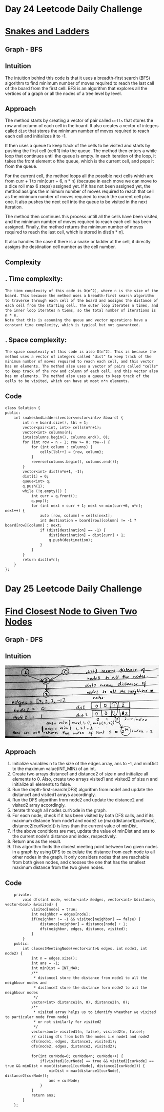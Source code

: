 # Day 24 Leetcode Daily Challenge

# [Snakes and Ladders]()

## Graph - BFS
## Intuition
The intuition behind this code is that it uses a breadth-first search (BFS) algorithm to find minimum number of moves required to reach the last call of the board from the first cell. BFS is an algorithm that explores all the vertices of a graph or all the nodes of a tree level by level.
## Approach
The method starts by creating a vector of pair called `cells` that stores the row and column of each cell in the board. It also creates a vector of integers called `dist` that stores the minimum number of moves required to reach each cell and initializes it to -1.

It then uses a queue to keep track of the cells to be visited and starts by pushing the first cell (cell 1) into the queue. The method then enters a while loop that continues until the queue is empty. In each iteration of the loop, it takes the front element o fthe queue, which is the current cell, and pops it from the queue.

For the current cell, the method loops all the possible next cells which are from curr + 1 to min(curr + 6, n * n) (because in each move we can move to a dice roll max 6 steps) assigned yet. If it has not been assigned yet, the method assigns the minimum number of moves required to reach that cell as the minimum number of moves required to reach the current cell plus one. It also pushes the next cell into the queue to be visited in the next iteration.

The method then continues this process untill all the cells have been visited, and the minimum number of moves required to reach each cell has been assigned. Finally, the method returns the minimum number of moves required to reach the last cell, which is stored in dist[n * n].

It also handles the case if there is a snake or ladder at the cell, it directly assigns the destination cell number as the cell number.

## **Complexity**
## . Time complexity:
    The tiem complexity of this code is O(n^2), where n is the size of the board. This because the method uses a breadth-first search algorithm to traverse through each cell of the board and assigns the distance of each cell from the starting cell. The outer loop iterates n times, and the inner loop iterates n tiems, so the total number of iterations is n * n.
    Note that this is assuming the queue and vector operations have a constant time complexity, which is typical but not guaranteed.

## . Space complexity:
    The space complexity of this code is also O(n^2). This is because the method uses a vector of integers called "dist" to keep track of the minimum number of moves required to reach each cell, and this vector has nn elements. The method also uses a vector of pairs called "cells" to keep track of the row and column of each cell, and this vector also has nn elements. The method also uses a queue to keep track of the cells to be visited, which can have at most n*n elements.

## **Code**
```
class Solution {
public:
    int snakesAndLadders(vector<vector<int>> &board) {
        int n = board.size(), lbl = 1;
        vector<pair<int, int>> cells(n*n+1);
        vector<int> columns(n);
        iota(columns.begin(), columns.end(), 0);
        for (int row = n - 1; row >= 0; row--) {
            for (int column : columns) {
                cells[lbl++] = {row, column};
            }
            reverse(columns.begin(), columns.end());
        }
        vector<int> dist(n*n+1, -1);
        dist[1] = 0;
        queue<int> q;
        q.push(1);
        while (!q.empty()) {
            int curr = q.front();
            q.pop();
            for (int next = curr + 1; next <= min(curr+6, n*n); next++) {
                auto [row, column] = cells[next];
                int destination = board[row][column] != -1 ? board[row][column] : next;
                if (dist[destination] == -1) {
                    dist[destination] = dist[curr] + 1;
                    q.push(destination);
                }
            }
        }
        return dist[n*n];
    }
};
```




# Day 25 Leetcode Daily Challenge

# [Find Closest Node to Given Two Nodes](https://leetcode.com/problems/find-closest-node-to-given-two-nodes/description/)

## Graph - DFS
## Intuition
![alt text](./assets/graphs.jpeg)

## Approach
1. Initialize variables n to the size of the edges array, ans to -1, and minDist to the maximum value(INT_MIN) of an int.
2. Create two arrays distance1 and distance2 of size n and initialize all elements to 0. Also, create two arrays visited1 and visited2 of size n and initialize all elements to false.
3. Run the depth-first-search(DFS) algorithm from node1 and update the distance1 and visited1 arrays accordingly.
4. Run the DFS algorithm from node2 and update the distance2 and visited2 array accordingly. 
5. Iterate through all nodes curNode in the graph.
6. For each node, check if it has been visited by both DFS calls, and if its maximum distance from node1 and node2 i.e (max(distance1[curNode], distance2[curNode])) is less than the current value of minDist.
7. If the above conditions are met, update the value of minDist and ans to the current node's distance and index, respectively.
8. Return ans as the result.
9. This algorithm finds the closest meeting point between two given nodes in a graph by using DFS to calculate the distance from each node to all other nodes in the graph. It only considers nodes that are reachable from both given nodes, and chooses the one that has the smallest maximum distance from the two given nodes.

## Code 
```class Solution {
    private:
        void dfs(int node, vector<int> &edges, vector<int> &distance, vector<bool> &visited) {
            visited[node] = true;
            int neighbor = edges[node];
            if(neighbor != -1 && visited[neighbor] == false) {
                distance[neighbor] = distance[node] + 1;
                dfs(neighbor, edges, distance, visited);
            } 
        }
    public:
        int closestMeetingNode(vector<int>& edges, int node1, int node2) {
            int n = edges.size();
            int ans = -1;
            int minDist = INT_MAX;
            /**
             * distance1 store the distance from node1 to all the neighbour nodes and 
             * distance2 store the distance form node2 to all the neighbour nodes
             */
            vector<int> distance1(n, 0), distance2(n, 0);
            /**
             * visited array helps us to identify wheather we visited to particular node from node1
             * or not similarly for visited2
             */
            vector<bool> visited1(n, false), visited2(n, false);
            // calling dfs from both the nodes i.e node1 and node2
            dfs(node1, edges, distance1, visited1);
            dfs(node2, edges, distance2, visited2);

            for(int curNode=0; curNode<n; curNode++) {
                if(visited1[curNode] == true && visited2[curNode] == true && minDist > max(distance1[curNode], distance2[curNode])) {
                    minDist = max(distance1[curNode], distance2[curNode]);
                    ans = curNode;
                }
            }
            return ans;
        }
    };

```
